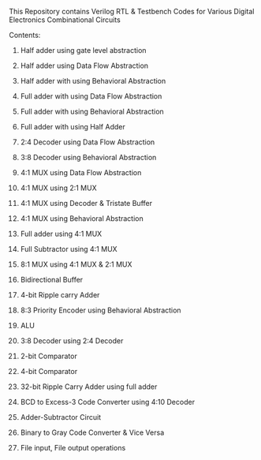 This Repository contains Verilog RTL & Testbench Codes for Various Digital Electronics Combinational Circuits

Contents:
1. Half adder using gate level abstraction
2. Half adder using Data Flow Abstraction

4. Half adder with using Behavioral Abstraction
5. Full adder with using Data Flow Abstraction
6. Full adder with using Behavioral Abstraction
7. Full adder with using Half Adder
8. 2:4 Decoder using Data Flow Abstraction
9. 3:8 Decoder using Behavioral Abstraction
10. 4:1 MUX using Data Flow Abstraction
11. 4:1 MUX using 2:1 MUX
12. 4:1 MUX using Decoder & Tristate Buffer
13. 4:1 MUX using Behavioral Abstraction
14. Full adder using 4:1 MUX
15. Full Subtractor using 4:1 MUX
16. 8:1 MUX using 4:1 MUX & 2:1 MUX
17. Bidirectional Buffer
18. 4-bit Ripple carry Adder
19. 8:3 Priority Encoder using Behavioral Abstraction
20. ALU
21. 3:8 Decoder using 2:4 Decoder
22. 2-bit Comparator
23. 4-bit Comparator
24. 32-bit Ripple Carry Adder using full adder
25. BCD to Excess-3 Code Converter using 4:10 Decoder
26. Adder-Subtractor Circuit
27. Binary to Gray Code Converter & Vice Versa
28. File input, File output operations

